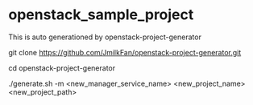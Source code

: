 # openstack_sample_project

This is auto generationed by openstack-project-generator

git clone https://github.com/JmilkFan/openstack-project-generator.git

cd openstack-project-generator

./generate.sh -m <new_manager_service_name> <new_project_name> <new_project_path>
